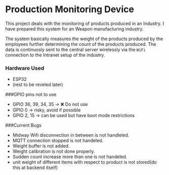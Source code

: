 # Production Monitoring Device

This project deals with the monitoring of products produced in an Industry. I have prepared this system for an Weapon manufacturing industry. 

The system basically measures the weight of the products produced by the employees further determining the count of the products produced. The data is continuosly sent to the central server wirelessly via the `WiFi` connection to the Intranet setup of the industry.

### Hardware Used

* ESP32
* (rest to be reveled later)

###GPIO pins not to use

* GPIO 36, 39, 34, 35 → ❌ Do not use
* GPIO 0 → risky, avoid if possible
* GPIO 2, 15 → can be used but have boot mode restrictions

###Current Bugs

* Midway Wifi disconnection in between is not handleled.
* MQTT connection stopped is not handeled.
* Weight buffer is not added.
* Weight calibration is not done properly.
* Sudden count increase more than one is not handeled.
* unit weight of different items with respect to product is not stored(do this at backend itself)